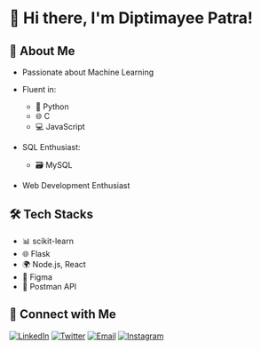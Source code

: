 # 👋 Hi there, I'm Diptimayee Patra!

## 🧠 About Me
- Passionate about Machine Learning
  
- Fluent in:
  - 🐍 Python
  - 🌐 C
  - 💻 JavaScript
    
- SQL Enthusiast:
  - 🗃️ MySQL
    
- Web Development Enthusiast

## 🛠️ Tech Stacks
- 📊 scikit-learn
- 🌐 Flask
- 🌍 Node.js, React
- 🎨 Figma
- 📮 Postman API

## 🤝 Connect with Me

[![LinkedIn](https://img.shields.io/badge/LinkedIn-0A66C2?style=for-the-badge&logo=linkedin&logoColor=white)](https://www.linkedin.com/in/diptimayee-patra-90a74a28a/)
[![Twitter](https://img.shields.io/badge/Twitter-1DA1F2?style=for-the-badge&logo=twitter&logoColor=white)](https://x.com/Diptimayee7777)
[![Email](https://img.shields.io/badge/Email-D14836?style=for-the-badge&logo=gmail&logoColor=white)](mailto:diptimayeepatra07@gmail.com)
[![Instagram](https://img.shields.io/badge/Instagram-E4405F?style=for-the-badge&logo=instagram&logoColor=white)](https://www.instagram.com/diptimayee.__7/?utm_source=qr&igsh=dms2MzZ4bTg4eHA1)
